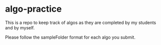 # algo-practice

This is a repo to keep track of algos as they are completed by my students and by myself.

Please follow the sampleFolder format for each algo you submit.
